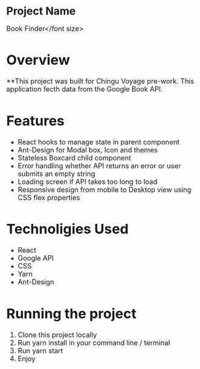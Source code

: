 # Project Name

<font size="4">Book Finder</font size>

# Overview

**This project was built for Chingu Voyage pre-work. This application fecth data from the Google Book API.

# Features

* React hooks to manage state in parent component
* Ant-Design for Modal box, Icon and themes
* Stateless Boxcard child component
* Error handling whether API returns an error or user submits an empty string
* Loading screen if API takes too long to load
* Responsive design from mobile to Desktop view using CSS flex properties


# Technoligies Used
-  React
- Google API
- CSS
- Yarn
- Ant-Design



# Running the project

1. Clone this project locally
2. Run yarn install in your command line / terminal
3. Run yarn start
4. Enjoy

